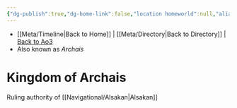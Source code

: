 ```yaml
---
{"dg-publish":true,"dg-home-link":false,"location homeworld":null,"aliases":[],"tags":["faction","unfinished"],"permalink":"/factions-cults-cultures-governments/kingdom-of-archais/","dgHomeLink":false,"dgPassFrontmatter":true}
---
```


- [[Meta/Timeline\|Back to Home]] | [[Meta/Directory\|Back to Directory]] | [Back to Ao3](https://archiveofourown.org/works/19334440/chapters/45992584)
- Also known as *Archais*

# Kingdom of Archais
Ruling authority of [[Navigational/Alsakan\|Alsakan]]



